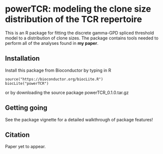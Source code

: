 # powerTCR: modeling the clone size distribution of the TCR repertoire

This is an R package for fitting the discrete gamma-GPD spliced threshold model to a distribution of clone sizes. The package contains tools needed to perform all of the analyses found in __my paper__. 

## Installation

Install this package from Bioconductor by typing in R
```{r}
source("https://bioconductor.org/biocLite.R")
biocLite("powerTCR")
```

or by downloading the source package powerTCR_0.1.0.tar.gz

## Getting going

See the package vignette for a detailed walkthrough of package features!

## Citation

Paper yet to appear.


